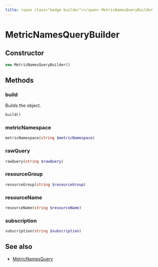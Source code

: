```yaml
---
title: <span class="badge builder"></span> MetricNamesQueryBuilder
---
```

# <span class="badge builder"></span> MetricNamesQueryBuilder

## Constructor

```php
new MetricNamesQueryBuilder()
```
## Methods

### <span class="badge object-method"></span> build

Builds the object.

```php
build()
```

### <span class="badge object-method"></span> metricNamespace

```php
metricNamespace(string $metricNamespace)
```

### <span class="badge object-method"></span> rawQuery

```php
rawQuery(string $rawQuery)
```

### <span class="badge object-method"></span> resourceGroup

```php
resourceGroup(string $resourceGroup)
```

### <span class="badge object-method"></span> resourceName

```php
resourceName(string $resourceName)
```

### <span class="badge object-method"></span> subscription

```php
subscription(string $subscription)
```

## See also

 * <span class="badge object-type-class"></span> [MetricNamesQuery](./object-MetricNamesQuery.md)
